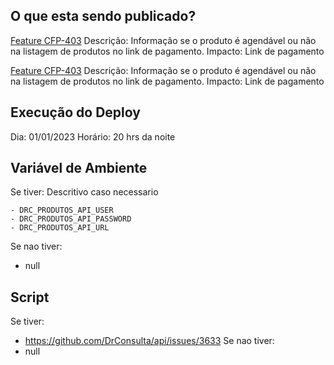 ## O que esta sendo publicado?
[Feature CFP-403](https://drconsulta.atlassian.net/browse/CFP-403)
Descrição: Informação se o produto é agendável ou não na listagem de produtos no link de pagamento.
Impacto: Link de pagamento

[Feature CFP-403](https://drconsulta.atlassian.net/browse/CFP-403)
Descrição: Informação se o produto é agendável ou não na listagem de produtos no link de pagamento.
Impacto: Link de pagamento

## Execução do Deploy
Dia: 01/01/2023
Horário: 20 hrs da noite

## Variável de Ambiente
Se tiver:
Descritivo caso necessario
```
- DRC_PRODUTOS_API_USER
- DRC_PRODUTOS_API_PASSWORD
- DRC_PRODUTOS_API_URL
```
Se nao tiver:
- null

## Script
Se tiver:
- https://github.com/DrConsulta/api/issues/3633
Se nao tiver:
- null
